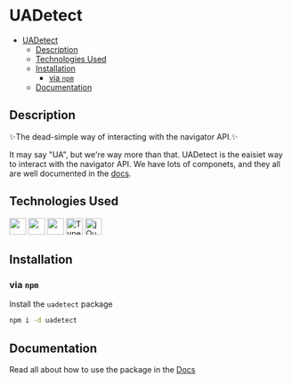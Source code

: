 # UADetect

- [UADetect](#uadetect)
  - [Description](#description)
  - [Technologies Used](#technologies-used)
  - [Installation](#installation)
    - [via `npm`](#via-npm)
  - [Documentation](#documentation)


## Description

✨The dead-simple way of interacting with the navigator API.✨

It may say "UA", but we're way more than that. UADetect is the eaisiet way to interact with the navigator API. We have lots of componets, and they all are well documented in the [docs](./docs/index.md).

## Technologies Used
<img src="https://upload.wikimedia.org/wikipedia/commons/thumb/d/db/Npm-logo.svg/1920px-Npm-logo.svg.png" width="30px">
<img src="https://upload.wikimedia.org/wikipedia/commons/thumb/d/d9/Node.js_logo.svg/1280px-Node.js_logo.svg.png" width="30px">
<img src="https://logos-download.com/wp-content/uploads/2019/01/JavaScript_Logo.png" width="30px">
<img alt="TypeScript" width="30px" src="https://blog.jeremylikness.com/blog/2019-03-05_typescript-for-javascript-developers-by-refactoring-part-1-of-2/images/1.jpeg"/>
<img alt="jQuery" width="30px" src="https://jquery.com/jquery-wp-content/themes/jquery.com/i/favicon.ico">

## Installation
### via `npm`

Install the `uadetect` package

```bash
npm i -d uadetect
```


## Documentation

Read all about how to use the package in the [Docs](/docs/index.md)